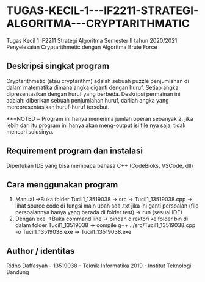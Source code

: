 # TUGAS-KECIL-1---IF2211-STRATEGI-ALGORITMA---CRYPTARITHMATIC
Tugas Kecil 1 IF2211 Strategi Algoritma Semester II tahun 2020/2021 Penyelesaian Cryptarithmetic dengan Algoritma Brute Force

## Deskripsi singkat program
  Cryptarithmetic (atau cryptarithm) adalah sebuah puzzle penjumlahan di dalam matematika dimana angka diganti dengan huruf. 
  Setiap angka dipresentasikan dengan huruf yang berbeda. 
  Deskripsi permainan ini adalah: diberikan sebuah penjumlahan huruf, carilah angka yang merepresentasikan huruf-huruf tersebut.
  
  ***NOTED = Program ini hanya menerima jumlah operan sebanyak 2, jika lebih dari itu program ini hanya akan meng-output isi file nya saja, tidak mencari solusinya.
 
## Requirement program dan instalasi
  Diperlukan IDE yang bisa membaca bahasa C++ (CodeBloks, VSCode, dll)
    
## Cara menggunakan program
  1. Manual
     ->Buka folder Tucil1_13519038 -> src -> Tucil1_13519038.cpp -> lihat source code di fungsi main ubah soal.txt jika ini ganti persoalan (file persoalannya hanya yang berada di   folder test) -> run (sesuai IDE)
  2. Dengan exe
     ->Buka command line -> pindah direktori ke folder bin di dalam folder Tucil1_13519038 -> compile g++ ../src/Tucil1_13519038.cpp -o Tucil1_13519038.exe -> Tucil1_13519038.exe

## Author / identitas
  Ridho Daffasyah - 13519038 - Teknik Informatika 2019 - Institut Teknologi Bandung
